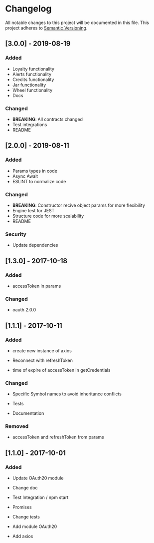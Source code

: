 
# Changelog

All notable changes to this project will be documented in this file.
This project adheres to [Semantic Versioning](https://semver.org/spec/v2.0.0.html).

## [3.0.0] - 2019-08-19
### Added
- Loyalty functionality
- Alerts functionality
- Credits functionality
- Jar functionality
- Wheel functionality
- Docs

### Changed
- **BREAKING**: All contracts changed
- Test integrations
- README
  
## [2.0.0] - 2019-08-11
### Added
- Params types in code
- Async Await
- ESLINT to normalize code

### Changed
- **BREAKING**: Constructor recive object params for more flexibility
- Engine test for JEST
- Structure code for more scalability
- README

### Security
- Update dependencies

## [1.3.0] - 2017-10-18

### Added

- accessToken in params

### Changed

- oauth 2.0.0

  

## [1.1.1] - 2017-10-11

### Added

- create new instance of axios

- Reconnect with refreshToken

- time of expire of accessToken in getCredentials

### Changed

- Specific Symbol names to avoid inheritance conflicts

- Tests

- Documentation

### Removed

- accessToken and refreshToken from params

  

## [1.1.0] - 2017-10-01

### Added

- Update OAuth20 module

- Change doc

- Test Integration / npm start

- Promises

- Change tests

- Add module OAuth20

- Add axios
